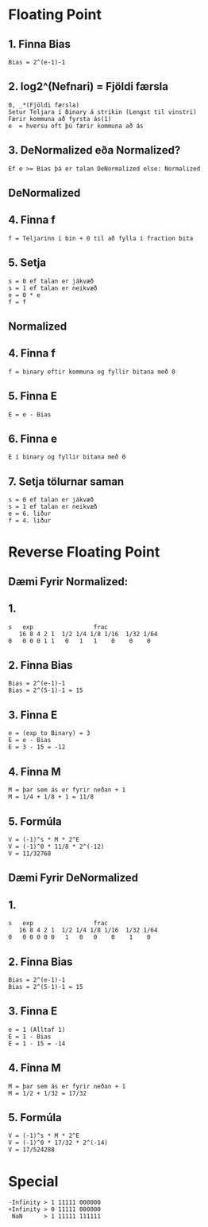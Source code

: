 # Floating Point
## 1. Finna Bias
	Bias = 2^(e-1)-1
## 2. log2^(Nefnari) = Fjöldi færsla
	0, _*(Fjöldi færsla)
	Setur Teljara í Binary á strikin (Lengst til vinstri)
	Færir kommuna að fyrsta ás(1)
	e  = hversu oft þú færir kommuna að ás
## 3. DeNormalized eða Normalized?
	Ef e >= Bias þá er talan DeNormalized else: Normalized
 
## DeNormalized
## 4. Finna f
	f = Teljarinn í bin + 0 til að fylla í fraction bita

## 5. Setja
	s = 0 ef talan er jákvæð
	s = 1 ef talan er neikvæð
	e = 0 * e
	f = f

## Normalized
## 4. Finna f
	f = binary eftir kommuna og fyllir bitana með 0

## 5. Finna E
	E = e - Bias

## 6. Finna e
	E í binary og fyllir bitana með 0

## 7. Setja tölurnar saman
	s = 0 ef talan er jákvæð
	s = 1 ef talan er neikvæð
	e = 6. liður
	f = 4. liður


# Reverse Floating Point
## Dæmi Fyrir Normalized:
## 1.
	s 	exp 				frac
	   16 8 4 2 1  1/2 1/4 1/8 1/16  1/32 1/64
	0	0 0 0 1 1 	0   1   1    0    0    0

## 2. Finna Bias
	Bias = 2^(e-1)-1
	Bias = 2^(5-1)-1 = 15

## 3. Finna E
	e = (exp to Binary) = 3
	E = e - Bias
	E = 3 - 15 = -12

## 4. Finna M
	M = þar sem ás er fyrir neðan + 1
	M = 1/4 + 1/8 + 1 = 11/8

## 5. Formúla
	V = (-1)^s * M * 2^E
	V = (-1)^0 * 11/8 * 2^(-12)
	V = 11/32768


## Dæmi Fyrir DeNormalized
## 1. 
	s 	exp 				frac
	   16 8 4 2 1  1/2 1/4 1/8 1/16  1/32 1/64
	0	0 0 0 0 0 	1   0   0    0    1    0

## 2. Finna Bias
	Bias = 2^(e-1)-1
	Bias = 2^(5-1)-1 = 15

## 3. Finna E
	e = 1 (Alltaf 1)
	E = 1 - Bias
	E = 1 - 15 = -14

## 4. Finna M
	M = þar sem ás er fyrir neðan + 1
	M = 1/2 + 1/32 = 17/32

## 5. Formúla
	V = (-1)^s * M * 2^E
	V = (-1)^0 * 17/32 * 2^(-14)
	V = 17/524288



# Special
	-Infinity > 1 11111 000000
	+Infinity > 0 11111 000000
	 NaN 	  > 1 11111 111111
